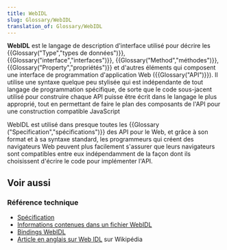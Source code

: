 ```yaml
---
title: WebIDL
slug: Glossary/WebIDL
translation_of: Glossary/WebIDL
---
```


**WebIDL** est le langage de description d'interface utilisé pour décrire les {{Glossary("Type","types de données")}}, {{Glossary("interface","interfaces")}}, {{Glossary("Method","méthodes")}}, {{Glossary("Property","propriétés")}} et d'autres éléments qui composent une interface de programmation d'application Web ({{Glossary("API")}}). Il utilise une syntaxe quelque peu stylisée qui est indépendante de tout langage de programmation spécifique, de sorte que le code sous-jacent utilisé pour construire chaque API puisse être écrit dans le langage le plus approprié, tout en permettant de faire le plan des composants de l'API pour une construction compatible JavaScript

WebIDL est utilisé dans presque toutes les {{Glossary ("Specification","spécifications")}} des API pour le Web, et grâce à son format et à sa syntaxe standard, les programmeurs qui créent des navigateurs Web peuvent plus facilement s'assurer que leurs navigateurs sont compatibles entre eux indépendamment de la façon dont ils choisissent d'écrire le code pour implémenter l'API.

## Voir aussi

### Référence technique

- [Spécification](http://www.w3.org/TR/WebIDL/)
- [Informations contenues dans un fichier WebIDL](/fr/docs/MDN/Contribute/Howto/Write_an_API_reference/Information_contained_in_a_WebIDL_file)
- [Bindings WebIDL](/fr/docs/Mozilla/WebIDL_bindings)
- [Article en anglais sur Web IDL](https://en.wikipedia.org/wiki/Web_IDL) sur Wikipédia
